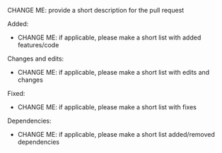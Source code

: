 CHANGE ME: provide a short description for the pull request

Added:

* CHANGE ME: if applicable, please make a short list with added features/code

Changes and edits:

* CHANGE ME: if applicable, please make a short list with edits and changes

Fixed:

* CHANGE ME: if applicable, please make a short list with fixes

Dependencies:

* CHANGE ME: if applicable, please make a short list added/removed dependencies


